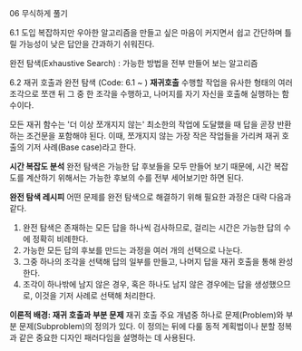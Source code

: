 06 무식하게 풀기

6.1 도입
복잡하지만 우아한 알고리즘을 만들고 싶은 마음이 커지면서 쉽고 간단하며 틀릴 가능성이 낮은 답안을 간과하기 쉬워진다.

완전 탐색(Exhaustive Search) : 가능한 방법을 전부 만들어 보는 알고리즘

6.2 재귀 호출과 완전 탐색 (Code: 6.1 ~ )
**재귀호출**
수행할 작업을 유사한 형태의 여러 조각으로 쪼갠 뒤 그 중 한 조각을 수행하고, 나머지를 자기 자신을 호출해 실행하는 함수이다.

모든 재귀 함수는 '더 이상 쪼개지지 않는' 최소한의 작업에 도달했을 때 답을 곧장 반환하는 조건문을 포함해야 된다.
이때, 쪼개지지 않는 가장 작은 작업들을 가리켜 재귀 호출의 기저 사례(Base case)라고 한다.

**시간 복잡도 분석**
완전 탐색은 가능한 답 후보들을 모두 만들어 보기 때문에, 시간 복잡도를 계산하기 위해서는 가능한 후보의 수를 전부 세어보기만 하면 된다.

**완전 탐색 레시피**
어떤 문제를 완전 탐색으로 해결하기 위해 필요한 과정은 대략 다음과 같다.
1. 완전 탐색은 존재하는 모든 답을 하나씩 검사하므로, 걸리는 시간은 가능한 답의 수에 정확히 비례한다.
2. 가능한 모든 답의 후보를 만드는 과정을 여러 개의 선택으로 나눈다.
3. 그중 하나의 조각을 선택해 답의 일부를 만들고, 나머지 답을 재귀 호출을 통해 완성한다.
4. 조각이 하나밖에 남지 않은 경우, 혹은 하나도 남지 않은 경우에는 답을 생성했으므로, 이것을 기저 사례로 선택해 처리한다.

**이론적 배경: 재귀 호출과 부분 문제**
재귀 호출 주요 개념중 하나로 문제(Problem)와 부분 문제(Subproblem)의 정의가 있다.
이 정의는 뒤에 다룰 동적 계획법이나 분할 정복과 같은 중요한 디자인 패러다임을 설명하는 데 사용된다.

